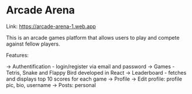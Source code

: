 # Arcade Arena

Link: https://arcade-arena-1.web.app

This is an arcade games platform that allows users to play and compete against fellow players.

Features:

-> Authentification - login/register via email and password
-> Games - Tetris, Snake and Flappy Bird developed in React
-> Leaderboard - fetches and displays top 10 scores for each game
-> Profile 
-> Edit profile: profile pic, bio, username
-> Posts: personal 
